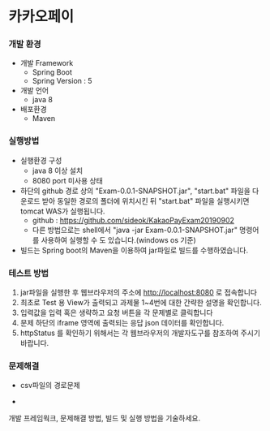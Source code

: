 카카오페이 
=============

### 개발 환경
* 개발 Framework
  - Spring Boot
  - Spring Version : 5
* 개발 언어
  - java 8
* 배포환경
  - Maven

### 실행방법
* 실행환경 구성
  - java 8 이상 설치
  - 8080 port 미사용 상태
* 하단의 github 경로 상의 "Exam-0.0.1-SNAPSHOT.jar", "start.bat" 파일을 다운로드 받아 동일한 경로의 폴더에 위치시킨 뒤 "start.bat" 파일을 실행시키면 tomcat WAS가 실행됩니다.
  - github : <https://github.com/sideok/KakaoPayExam20190902>
  - 다른 방법으로는 shell에서 "java -jar Exam-0.0.1-SNAPSHOT.jar" 명령어를 사용하여 실행할 수 도 있습니다.(windows os 기준)
* 빌드는 Spring boot의 Maven을 이용하여 jar파일로 빌드를 수행하였습니다.

### 테스트 방법
1. jar파일을 실행한 후 웹브라우저의 주소에 <http://localhost:8080> 로 접속합니다 
2. 최초로 Test 용 View가 출력되고 과제물 1~4번에 대한 간략한 설명을 확인합니다.
3. 입력값을 입력 혹은 생략하고 요청 버튼을 각 문제별로 클릭합니다
4. 문제 하단의 iframe 영역에 출력되는 응답 json 데이터를 확인합니다.
5. httpStatus 를 확인하기 위해서는 각 웹브라우저의 개발자도구를 참조하여 주시기 바랍니다.

### 문제해결
* csv파일의 경로문제
+ 

개발 프레임웍크, 문제해결 방법, 빌드 및 실행
방법을 기술하세요.
